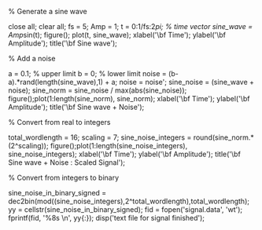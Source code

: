 % Generate a sine wave

close all; clear all;
fs = 5;
Amp = 1;
t = 0:1/fs:2*pi; % time vector
sine_wave = Amp*sin(t);
figure();
plot(t, sine_wave);
xlabel('\bf Time');
ylabel('\bf Amplitude');
title('\bf Sine wave');



% Add a noise

a = 0.1; % upper limit
b = 0; % lower limit
noise = (b-a).*rand(length(sine_wave),1) + a; noise = noise';
sine_noise = (sine_wave + noise);
sine_norm = sine_noise / max(abs(sine_noise));
figure();plot(1:length(sine_norm), sine_norm);
xlabel('\bf Time');
ylabel('\bf Amplitude');
title('\bf Sine wave + Noise');



% Convert from real to integers

total_wordlength = 16;
scaling = 7;
sine_noise_integers = round(sine_norm.*(2^scaling));
figure();plot(1:length(sine_noise_integers), sine_noise_integers);
xlabel('\bf Time');
ylabel('\bf Amplitude');
title('\bf Sine wave + Noise : Scaled Signal');




% Convert from integers to binary

sine_noise_in_binary_signed = dec2bin(mod((sine_noise_integers),2^total_wordlength),total_wordlength);
yy = cellstr(sine_noise_in_binary_signed);
fid = fopen('signal.data', 'wt');
fprintf(fid, '%8s \n', yy{:});
disp('text file for signal finished');


